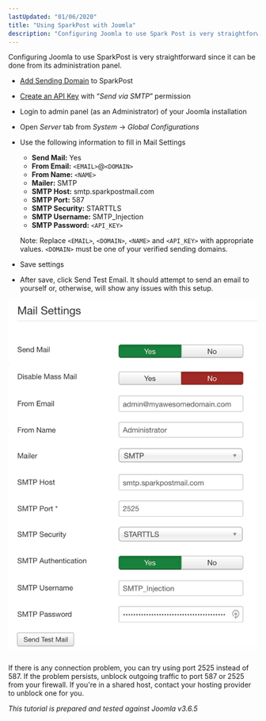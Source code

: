 ```yaml
---
lastUpdated: "01/06/2020"
title: "Using SparkPost with Joomla"
description: "Configuring Joomla to use Spark Post is very straightforward since it can be done from its administration panel Add Sending Domain to Spark Post Create an API Key with Send via SMTP permission Login to admin panel as an Administrator of your Joomla installation Open Server tab from System Global..."
---
```


Configuring Joomla to use SparkPost is very straightforward since it can be done from its administration panel.

* [Add Sending Domain](https://www.sparkpost.com/docs/getting-started/getting-started-sparkpost/#preparing-your-from-address) to SparkPost
* [Create an API Key](https://www.sparkpost.com/docs/getting-started/create-api-keys/) with “*Send via SMTP*” permission
* Login to admin panel (as an Administrator) of your Joomla installation
* Open *Server* tab from *System* -> *Global Configurations*
* Use the following information to fill in Mail Settings

    * **Send Mail:** Yes
    * **From Email:** `<EMAIL>`@`<DOMAIN>`
    * **From Name:** `<NAME>`
    * **Mailer:** SMTP
    * **SMTP Host:** smtp.sparkpostmail.com
    * **SMTP Port:** 587
    * **SMTP Security:** STARTTLS 
    * **SMTP Username:** SMTP_Injection
    * **SMTP Password:** `<API_KEY>`

    Note: Replace `<EMAIL>`, `<DOMAIN>`, `<NAME>` and `<API_KEY>` with appropriate values. `<DOMAIN>` must be one of your verified sending domains. 

*   Save settings
*   After save, click Send Test Email. It should attempt to send an email to yourself or, otherwise, will show any issues with this setup.

![](media/joomla/joomla-mail-settings.png)

If there is any connection problem, you can try using port 2525 instead of 587\. If the problem persists, unblock outgoing traffic to port 587 or 2525 from your firewall. If you're in a shared host, contact your hosting provider to unblock one for you. 

*This tutorial is prepared and tested against Joomla v3.6.5*
